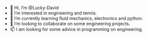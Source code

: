 - 👋 Hi, I’m @Lucky-David
- 👀 I’m interested in engineering and tennis.
- 🌱 I’m currently learning fluid mechanics, electronics and python.
- 💞️ I’m looking to collaborate on some engineering projects.
- 📫 I am looking for some advice in programming on engineering.

<!---
Lucky-David/Lucky-David is a ✨ special ✨ repository because its `README.md` (this file) appears on your GitHub profile.
You can click the Preview link to take a look at your changes.
--->
